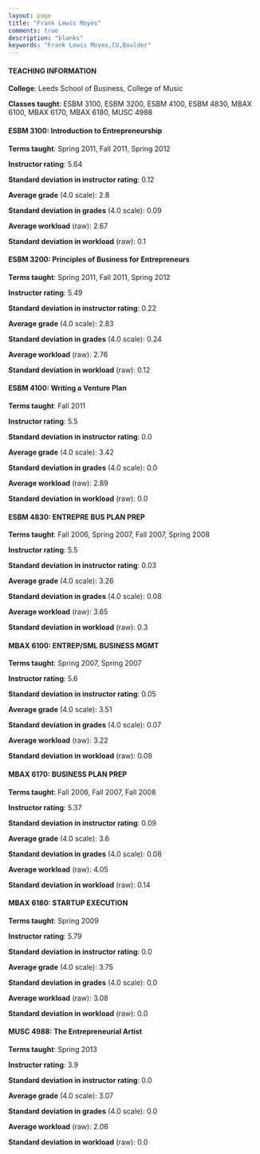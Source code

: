 ```yaml
---
layout: page
title: "Frank Lewis Moyes" 
comments: true
description: "blanks"
keywords: "Frank Lewis Moyes,CU,Boulder"
---
```

<head>
<script src="https://ajax.googleapis.com/ajax/libs/jquery/2.1.3/jquery.min.js"></script>
<script src="https://dl.dropboxusercontent.com/s/pc42nxpaw1ea4o9/highcharts.js?dl=0"></script>
<!-- <script src="../assets/js/highcharts.js"></script> -->
<style type="text/css">@font-face {
	font-family: "Bebas Neue";
	src: url(https://www.filehosting.org/file/details/544349/BebasNeue Regular.otf) format("opentype");
	}
	h1.Bebas { 
		font-family: "Bebas Neue", Verdana, Tahoma;
	}
</style>
</head>
	   
#### TEACHING INFORMATION

**College**: Leeds School of Business, College of Music

**Classes taught**: ESBM 3100, ESBM 3200, ESBM 4100, ESBM 4830, MBAX 6100, MBAX 6170, MBAX 6180, MUSC 4988

#### ESBM 3100: Introduction to Entrepreneurship

**Terms taught**: Spring 2011, Fall 2011, Spring 2012

**Instructor rating**: 5.64

**Standard deviation in instructor rating**: 0.12

**Average grade** (4.0 scale): 2.8

**Standard deviation in grades** (4.0 scale): 0.09

**Average workload** (raw): 2.67

**Standard deviation in workload** (raw): 0.1

#### ESBM 3200: Principles of Business for Entrepreneurs

**Terms taught**: Spring 2011, Fall 2011, Spring 2012

**Instructor rating**: 5.49

**Standard deviation in instructor rating**: 0.22

**Average grade** (4.0 scale): 2.83

**Standard deviation in grades** (4.0 scale): 0.24

**Average workload** (raw): 2.76

**Standard deviation in workload** (raw): 0.12

#### ESBM 4100: Writing a Venture Plan

**Terms taught**: Fall 2011

**Instructor rating**: 5.5

**Standard deviation in instructor rating**: 0.0

**Average grade** (4.0 scale): 3.42

**Standard deviation in grades** (4.0 scale): 0.0

**Average workload** (raw): 2.89

**Standard deviation in workload** (raw): 0.0

#### ESBM 4830: ENTREPRE BUS PLAN PREP

**Terms taught**: Fall 2006, Spring 2007, Fall 2007, Spring 2008

**Instructor rating**: 5.5

**Standard deviation in instructor rating**: 0.03

**Average grade** (4.0 scale): 3.26

**Standard deviation in grades** (4.0 scale): 0.08

**Average workload** (raw): 3.65

**Standard deviation in workload** (raw): 0.3

#### MBAX 6100: ENTREP/SML BUSINESS MGMT

**Terms taught**: Spring 2007, Spring 2007

**Instructor rating**: 5.6

**Standard deviation in instructor rating**: 0.05

**Average grade** (4.0 scale): 3.51

**Standard deviation in grades** (4.0 scale): 0.07

**Average workload** (raw): 3.22

**Standard deviation in workload** (raw): 0.08

#### MBAX 6170: BUSINESS PLAN PREP

**Terms taught**: Fall 2006, Fall 2007, Fall 2008

**Instructor rating**: 5.37

**Standard deviation in instructor rating**: 0.09

**Average grade** (4.0 scale): 3.6

**Standard deviation in grades** (4.0 scale): 0.08

**Average workload** (raw): 4.05

**Standard deviation in workload** (raw): 0.14

#### MBAX 6180: STARTUP EXECUTION

**Terms taught**: Spring 2009

**Instructor rating**: 5.79

**Standard deviation in instructor rating**: 0.0

**Average grade** (4.0 scale): 3.75

**Standard deviation in grades** (4.0 scale): 0.0

**Average workload** (raw): 3.08

**Standard deviation in workload** (raw): 0.0

#### MUSC 4988: The Entrepreneurial Artist

**Terms taught**: Spring 2013

**Instructor rating**: 3.9

**Standard deviation in instructor rating**: 0.0

**Average grade** (4.0 scale): 3.07

**Standard deviation in grades** (4.0 scale): 0.0

**Average workload** (raw): 2.06

**Standard deviation in workload** (raw): 0.0

